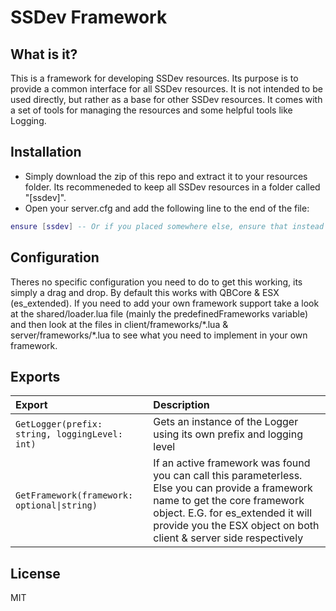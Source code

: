 # SSDev Framework

## What is it?
This is a framework for developing SSDev resources. Its purpose is to provide a common interface for all SSDev resources. It is not intended to be used directly, but rather as a base for other SSDev resources.
It comes with a set of tools for managing the resources and some helpful tools like Logging.

## Installation
- Simply download the zip of this repo and extract it to your resources folder. Its recommeneded to keep all SSDev resources in a folder called "[ssdev]".
- Open your server.cfg and add the following line to the end of the file:
```lua
ensure [ssdev] -- Or if you placed somewhere else, ensure that instead
```

## Configuration
Theres no specific configuration you need to do to get this working, its simply a drag and drop. 
By default this works with QBCore & ESX (es_extended). 
If you need to add your own framework support take a look at the shared/loader.lua file (mainly the predefinedFrameworks variable) and then look at the files in client/frameworks/\*.lua & server/frameworks/\*.lua to see what you need to implement in your own framework.

## Exports
| Export | Description |
|:-------|:------------|
| `GetLogger(prefix: string, loggingLevel: int)` | Gets an instance of the Logger using its own prefix and logging level |
| `GetFramework(framework: optional\|string)` | If an active framework was found you can call this parameterless. Else you can provide a framework name to get the core framework object. E.G. for es_extended it will provide you the ESX object on both client & server side respectively |

## License
MIT